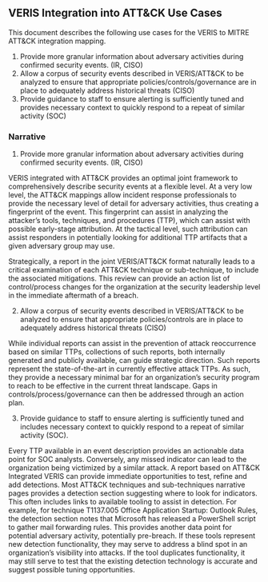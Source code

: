 ## VERIS Integration into ATT&CK Use Cases

This document describes the following use cases for the VERIS to MITRE ATT&CK integration mapping.
1. Provide more granular information about adversary activities during confirmed security events. (IR, CISO)
2. Allow a corpus of security events described in VERIS/ATT&CK to be analyzed to ensure that appropriate policies/controls/governance are in place to adequately address historical threats (CISO)
3. Provide guidance to staff to ensure alerting is sufficiently tuned and provides necessary context to quickly respond to a repeat of similar activity (SOC)

### Narrative ###
1. Provide more granular information about adversary activities during confirmed security events. (IR, CISO)

VERIS integrated with ATT&CK provides an optimal joint framework to comprehensively describe security events at a flexible level. At a very low level, the ATT&CK mappings allow incident response professionals to provide the necessary level of detail for adversary activities, thus creating a fingerprint of the event. This fingerprint can assist in analyzing the attacker’s tools, techniques, and procedures (TTP), which can assist with possible early-stage attribution. At the tactical level, such attribution can assist responders in potentially looking for additional TTP artifacts that a given adversary group may use. 

Strategically, a report in the joint VERIS/ATT&CK format naturally leads to a critical examination of each ATT&CK technique or sub-technique, to include the associated mitigations. This review can provide an action list of control/process changes for the organization at the security leadership level in the immediate aftermath of a breach.

2. Allow a corpus of security events described in VERIS/ATT&CK to be analyzed to ensure that appropriate policies/controls are in place to adequately address historical threats (CISO)

While individual reports can assist in the prevention of attack reoccurrence based on similar TTPs, collections of such reports, both internally generated and publicly available, can guide strategic direction. Such reports represent the state-of-the-art in currently effective attack TTPs. As such, they provide a necessary minimal bar for an organization’s security program to reach to be effective in the current threat landscape. Gaps in controls/process/governance can then be addressed through an action plan.

3. Provide guidance to staff to ensure alerting is sufficiently tuned and includes necessary context to quickly respond to a repeat of similar activity (SOC).

Every TTP available in an event description provides an actionable data point for SOC analysts. Conversely, any missed indicator can lead to the organization being victimized by a similar attack. A report based on ATT&CK Integrated VERIS can provide immediate opportunities to test, refine and add detections. 
Most ATT&CK techniques and sub-techniques narrative pages provides a detection section suggesting where to look for indicators. This often includes links to available tooling to assist in detection. For example, for technique T1137.005 Office Application Startup: Outlook Rules, the detection section notes that Microsoft has released a PowerShell script to gather mail forwarding rules. This provides another data point for potential adversary activity, potentially pre-breach. If these tools represent new detection functionality, they may serve to address a blind spot in an organization’s visibility into attacks. If the tool duplicates functionality, it may still serve to test that the existing detection technology is accurate and suggest possible tuning opportunities.

